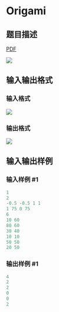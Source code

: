 # Origami

## 题目描述

[problemUrl]: https://uva.onlinejudge.org/index.php?option=com_onlinejudge&Itemid=8&category=10&page=show_problem&problem=803

[PDF](https://uva.onlinejudge.org/external/8/p862.pdf)

![](https://cdn.luogu.com.cn/upload/vjudge_pic/UVA862/5e7a93eccb1af8331c1aa9046235483c4c8f410d.png)

## 输入输出格式

### 输入格式

![](https://cdn.luogu.com.cn/upload/vjudge_pic/UVA862/6ddd2a50a527205caf12a9572b508d73e8132891.png)

### 输出格式

![](https://cdn.luogu.com.cn/upload/vjudge_pic/UVA862/a981105fc884328272226900087bbdb502558528.png)

## 输入输出样例

### 输入样例 #1

```cpp
1
2
-0.5 -0.5 1 1
1 75 0 75
6
10 60
80 60
30 40
10 10
50 50
20 50
```


### 输出样例 #1

```cpp
4
2
2
0
0
2
```


